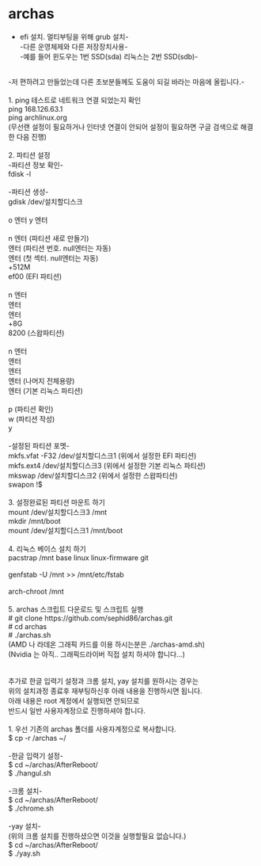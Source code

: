 # archas

- efi 설치. 멀티부팅을 위해 grub 설치-<br>
-다른 운영체제와 다른 저장장치사용-<br>
-예를 들어 윈도우는 1번 SSD(sda) 리눅스는 2번 SSD(sdb)-<br>
<br>
-저 편하려고 만들었는데 다른 초보분들께도 도움이 되길 바라는 마음에 올립니다.-<br>
<br>
1. ping 테스트로 네트워크 연결 되었는지 확인<br>
ping 168.126.63.1<br>
ping archlinux.org<br>
(무선랜 설정이 필요하거나 인터넷 연결이 안되어 설정이 필요하면 구글 검색으로 해결한 다음 진행)<br>
<br>
2. 파티션 설정<br>
-파티션 정보 확인-<br>
fdisk -l<br>
<br>
-파티션 생성-<br>
gdisk /dev/설치할디스크<br>
<br>
o 엔터 y 엔터<br>
<br>
n 엔터 (파티션 새로 만들기)<br>
엔터 (파티션 번호. null엔터는 자동)<br>
엔터 (첫 섹터. null엔터는 자동)<br>
+512M<br>
ef00 (EFI 파티션)<br>
<br>
n 엔터<br>
엔터<br>
엔터<br>
+8G<br>
8200 (스왑파티션)<br>
<br>
n 엔터<br>
엔터<br>
엔터<br>
엔터 (나머지 전체용량)<br>
엔터 (기본 리눅스 파티션)<br>
<br>
p (파티션 확인)<br>
w (파티션 작성)<br>
y<br>
<br>
-설정된 파티션 포멧-<br>
mkfs.vfat -F32 /dev/설치할디스크1 (위에서 설정한 EFI 파티션)<br>
mkfs.ext4 /dev/설치할디스크3 (위에서 설정한 기본 리눅스 파티션)<br>
mkswap /dev/설치할디스크2 (위에서 설정한 스왑파티션)<br>
swapon !$<br>
<br>
3. 설정완료된 파티션 마운트 하기<br>
mount /dev/설치할디스크3 /mnt<br>
mkdir /mnt/boot<br>
mount /dev/설치할디스크1 /mnt/boot<br>
<br>
4. 리눅스 베이스 설치 하기<br>
pacstrap /mnt base linux linux-firmware git<br>
<br>
genfstab -U /mnt >> /mnt/etc/fstab<br>
<br>
arch-chroot /mnt<br>
<br>
5. archas 스크립트 다운로드 및 스크립트 실행<br>
# git clone https://github.com/sephid86/archas.git<br>
# cd archas<br>
# ./archas.sh<br>
(AMD 나 라데온 그래픽 카드를 이용 하시는분은 ./archas-amd.sh)<br>
(Nvidia 는 아직.. 그래픽드라이버 직접 설치 하셔야 합니다...)<br>
<br>
<br>
추가로 한글 입력기 설정과 크롬 설치, yay 설치를 원하시는 경우는 <br>
위의 설치과정 종료후 재부팅하신후 아래 내용을 진행하시면 됩니다.<br>
아래 내용은 root 계정에서 실행되면 안되므로 <br>
반드시 일반 사용자계정으로 진행하셔야 합니다. <br>
<br>
1. 우선 기존의 archas 폴더를 사용자계정으로 복사합니다.<br>
$ cp -r /archas ~/<br>
<br>
-한글 입력기 설정-<br>
$ cd ~/archas/AfterReboot/<br>
$ ./hangul.sh<br>
<br>
-크롬 설치-<br>
$ cd ~/archas/AfterReboot/<br>
$ ./chrome.sh<br>
<br>
-yay 설치-<br>
(위의 크롬 설치를 진행하셨으면 이것을 실행할필요 없습니다.)<br>
$ cd ~/archas/AfterReboot/<br>
$ ./yay.sh<br>

